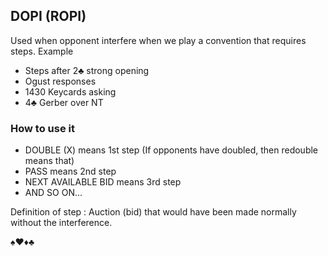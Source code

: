 ## DOPI (ROPI)

Used when opponent interfere when we play a convention that requires steps. Example

- Steps after 2♣ strong opening
- Ogust responses
- 1430 Keycards asking
- 4♣ Gerber over NT

### How to use it

- DOUBLE (X) means 1st step (If opponents have doubled, then redouble means that)
- PASS means 2nd step
- NEXT AVAILABLE BID means 3rd step
- AND SO ON...

Definition of step : Auction (bid) that would have been made normally without the interference.

 ♠♥♦♣




